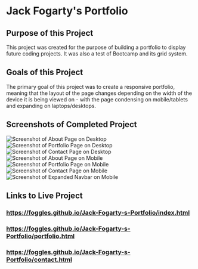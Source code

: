 # Jack Fogarty's Portfolio
## Purpose of this Project
This project was created for the purpose of building a portfolio to display future coding projects. It was also a test of Bootcamp and its grid system.
## Goals of this Project
The primary goal of this project was to create a responsive portfolio, meaning that the layout of the page changes depending on the width of the device it is being viewed on - with the page condensing on mobile/tablets and expanding on laptops/desktops.

## Screenshots of Completed Project
![Screenshot of About Page on Desktop](./assets/images/Capture1.PNG)
![Screenshot of Portfolio Page on Desktop](./assets/images/Capture2.PNG)
![Screenshot of Contact Page on Desktop](./assets/images/Capture3.PNG)
![Screenshot of About Page on Mobile](./assets/images/Capture6.PNG)
![Screenshot of Portfolio Page on Mobile](./assets/images/Capture5.PNG)
![Screenshot of Contact Page on Mobile](./assets/images/Capture4.PNG)
![Screenshot of Expanded Navbar on Mobile](./assets/images/Capture7.PNG)

## Links to Live Project
### https://foggles.github.io/Jack-Fogarty-s-Portfolio/index.html
### https://foggles.github.io/Jack-Fogarty-s-Portfolio/portfolio.html
### https://foggles.github.io/Jack-Fogarty-s-Portfolio/contact.html